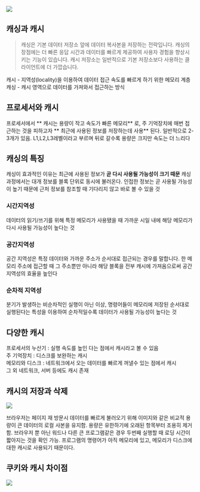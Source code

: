 ![](https://velog.velcdn.com/images/hi4656/post/905b11f0-8d07-479d-a33f-ad1de62169f2/image.png)

## 캐싱과 캐시

> 캐싱은 기본 데이터 저장소 앞에 데이터 복사본을 저장하는 전략입니다. 캐싱의 장점에는 더 빠른 응답 시간과 데이터를 빠르게 제공하여 사용자 경험을 향상시키는 기능이 있습니다. 캐시 저장소는 일반적으로 기본 저장소보다 사용하는 클라이언트에 더 가깝습니다.

캐시 - 지역성(locality)을 이용하여 데이터 접근 속도를 빠르게 하기 위한 메모리 계층
캐싱 - 캐시 영역으로 데이터를 가져와서 접근하는 방식

## 프로세서와 캐시

프로세서에서 ** 캐시는 용량이 작고 속도가 빠른 메모리** 로, 
주 기억장치에 매번 접근하는 것을 피하고자 ** 최근에 사용된 정보를 저장하는데 사용** 된다.
일반적으로 2-3개가 있음. L1,L2,L3레벨이라고 부르며 뒤로 갈수록 용량은 크지만 속도는 더 느리다

## 캐싱의 특징

캐싱이 효과적인 이유는 최근에 사용된 정보가 **곧 다시 사용될 가능성이 크기 때문**
캐싱 과정에서는 대개 정보를 블록 단위로 동시에 불러온다. 
인접한 정보는 곧 사용될 가능성이 높기 때문에 근처 정보를 참조할 때 기다리지 않고 바로 볼 수 있을 것

### 시간지역성
데이터의 읽기/쓰기를 위해 특정 메모리가 사용됐을 때 가까운 시일 내에 해당 메모리가 다시 사용될 가능성이 높다는 것
### 공간지역성
공간 지역성은 특정 데이터와 가까운 주소가 순서대로 접근되는 경우를 말합니다. 한 메모리 주소에 접근할 때 그 주소뿐만 아니라 해당 블록을 전부 캐시에 가져옴으로써 공간 지역성의 효율을 높인다
### 순차적 지역성
분기가 발생하는 비순차적인 실행이 아닌 이상, 명령어들이 메모리에 저장된 순서대로 실행된다는 특성을 이용하여 순차적일수록 데이터가 사용될 가능성이 높다는 것

## 다양한 캐시

프로세서의 누산기 : 실행 속도를 높인 다는 점에서 캐시라고 볼 수 있음\
주 기억장치 : 디스크를 보완하는 캐시\
메모리와 디스크 : 네트워크에서 오는 데이터를 빠르게 꺼낼수 있는 점에서 캐시\
그 외 네트워크, 서버 등에도 캐시 존재

## 캐시의 저장과 삭제
![](https://velog.velcdn.com/images/hi4656/post/449d00e6-b256-4010-8413-32ff96e70284/image.png)

브라우저는 페이지 재 방문시 데이터를 빠르게 불러오기 위해 이미지와 같은 비교적 용량이 큰 데이터의 로컬 사본을 유지함.
용량은 유한하기에 오래된 항목부터 조용히 제거함.
브라우저 뿐 아닌 워드나 다른 큰 프로그램같은 경우 두번째 실행할 때 로딩 시간이 짧아지는 것을 확인 가능. 
프로그램의 명령어가 아직 메모리에 있고, 메모리가 디스크에 대한 캐시로 사용되기 때문이다. 


## 쿠키와 캐시 차이점
![](https://velog.velcdn.com/images/hi4656/post/3bf00df8-16a9-46f5-9ad9-215bb0592410/image.png)
